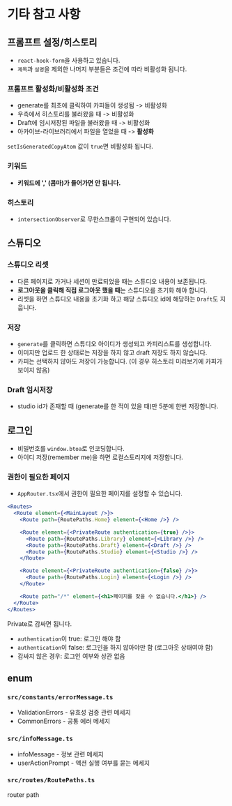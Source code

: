 # 기타 참고 사항

## 프롬프트 설정/히스토리

- `react-hook-form`을 사용하고 있습니다.
- `제목`과 `설명`을 제외한 나머지 부분들은 조건에 따라 비활성화 됩니다.

### 프롬프트 활성화/비활성화 조건

- generate를 최초에 클릭하여 카피들이 생성됨 -> 비활성화
- 우측에서 히스토리를 불러왔을 때 -> 비활성화
- Draft에 임시저장된 파일을 불러왔을 때 -> 비활성화
- 아카이브-라이브러리에서 파일을 열었을 때 -> **활성화**

`setIsGeneratedCopyAtom` 값이 `true`면 비활성화 됩니다.

### 키워드

- **키워드에 ',' (콤마)가 들어가면 안 됩니다.**

### 히스토리

- `intersectionObserver`로 무한스크롤이 구현되어 있습니다.

## 스튜디오

### 스튜디오 리셋

- 다른 페이지로 가거나 세션이 만료되었을 때는 스튜디오 내용이 보존됩니다.
- **로그아웃을 클릭해 직접 로그아웃 했을 때**는 스튜디오를 초기화 해야 합니다.
- 리셋을 하면 스튜디오 내용을 초기화 하고 해당 스튜디오 id에 해당하는 `Draft`도 지웁니다.

### 저장

- `generate`를 클릭하면 스튜디오 아이디가 생성되고 카피리스트를 생성합니다.
- 이미지만 업로드 한 상태로는 저장을 하지 않고 draft 저장도 하지 않습니다.
- 카피는 선택하지 않아도 저장이 가능합니다. (이 경우 히스토리 미리보기에 카피가 보이지 않음)

### Draft 임시저장

- studio id가 존재할 때 (generate를 한 적이 있을 때)만 5분에 한번 저장합니다.

## 로그인

- 비밀번호를 `window.btoa`로 인코딩합니다.
- 아이디 저장(remember me)을 하면 로컬스토리지에 저장합니다.

### 권한이 필요한 페이지

- `AppRouter.tsx`에서 권한이 필요한 페이지를 설정할 수 있습니다.

```jsx
<Routes>
  <Route element={<MainLayout />}>
    <Route path={RoutePaths.Home} element={<Home />} />

    <Route element={<PrivateRoute authentication={true} />}>
      <Route path={RoutePaths.Library} element={<Library />} />
      <Route path={RoutePaths.Draft} element={<Draft />} />
      <Route path={RoutePaths.Studio} element={<Studio />} />
    </Route>

    <Route element={<PrivateRoute authentication={false} />}>
      <Route path={RoutePaths.Login} element={<Login />} />
    </Route>

    <Route path="/*" element={<h1>페이지를 찾을 수 없습니다.</h1>} />
  </Route>
</Routes>
```

Private로 감싸면 됩니다.

- `authentication`이 true: 로그인 해야 함
- `authentication`이 false: 로그인을 하지 않아야만 함 (로그아웃 상태여야 함)
- 감싸지 않은 경우: 로그인 여부와 상관 없음

## enum

### `src/constants/errorMessage.ts`

- ValidationErrors - 유효성 검증 관련 메세지
- CommonErrors - 공통 에러 메세지

### `src/infoMessage.ts`

- infoMessage - 정보 관련 메세지
- userActionPrompt - 액션 실행 여부를 묻는 메세지

### `src/routes/RoutePaths.ts`

router path

